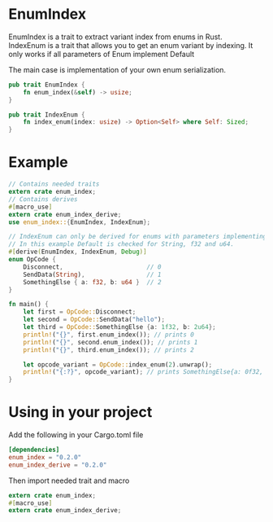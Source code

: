# EnumIndex
EnumIndex is a trait to extract variant index from enums in Rust.  
IndexEnum is a trait that allows you to get an enum variant by indexing. It only  works if all parameters of Enum implement Default


The main case is implementation of your own enum serialization.

```rust
pub trait EnumIndex {
    fn enum_index(&self) -> usize;
}

pub trait IndexEnum {
    fn index_enum(index: usize) -> Option<Self> where Self: Sized;
}

```

# Example

```rust
// Contains needed traits
extern crate enum_index;
// Contains derives
#[macro_use]
extern crate enum_index_derive;
use enum_index::{EnumIndex, IndexEnum};

// IndexEnum can only be derived for enums with parameters implementing Default
// In this example Default is checked for String, f32 and u64.
#[derive(EnumIndex, IndexEnum, Debug)]
enum OpCode {
    Disconnect,                       // 0
    SendData(String),                 // 1
    SomethingElse { a: f32, b: u64 }  // 2
}

fn main() {
    let first = OpCode::Disconnect;
    let second = OpCode::SendData("hello");
    let third = OpCode::SomethingElse {a: 1f32, b: 2u64};
    println!("{}", first.enum_index()); // prints 0
    println!("{}", second.enum_index()); // prints 1
    println!("{}", third.enum_index()); // prints 2

    let opcode_variant = OpCode::index_enum(2).unwrap();
    println!("{:?}", opcode_variant); // prints SomethingElse{a: 0f32, b: 0u64}
}
```

# Using in your project
Add the following in your Cargo.toml file
```toml
[dependencies]
enum_index = "0.2.0"
enum_index_derive = "0.2.0"
```

Then import needed trait and macro
```rust
extern crate enum_index;
#[macro_use]
extern crate enum_index_derive;
```
